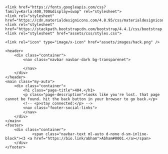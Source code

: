  <head>
    <title>CyberCord - Ethical Hacking Cybersecurity Discord Server</title>

    
    <link href="https://fonts.googleapis.com/css?family=Karla:400,700&display=swap" rel="stylesheet">
    <link rel="stylesheet" href="https://cdn.materialdesignicons.com/4.8.95/css/materialdesignicons.min.css">
    <link rel="stylesheet" href="https://stackpath.bootstrapcdn.com/bootstrap/4.4.1/css/bootstrap.min.css">
    <link rel="stylesheet" href="assets/css/styles.css">

    <link rel="icon" type="image/x-icon" href="assets/images/hack.png" />
</head>

<body class="min-vh-100 d-flex flex-column">

    <header>
        <div class="container">
            <nav class="navbar navbar-dark bg-transparenet">
          
            </nav>
        </div>
    </header>
    <main class="my-auto">
        <div class="container">
            <h1 class="page-title">404.</h1>
            <p class="page-description">looks like you're lost. that page cannot be found. hit the back button in your browser to go back.</p>
            <!-- <p>stay connected:</p> -->
            <nav class="footer-social-links">
            </nav>
        </div>
    </main>
    <footer>
        <div class="container">
                <span class="navbar-text ml-auto d-none d-sm-inline-block"><3 <a href="https://bio.link/abham">Abham#0001.</a></span>
        </div>
    </footer>
</body>

</html>

<!-- https://wallpaper-house.com/group/1080p-dark-wallpapers/index.php -->
